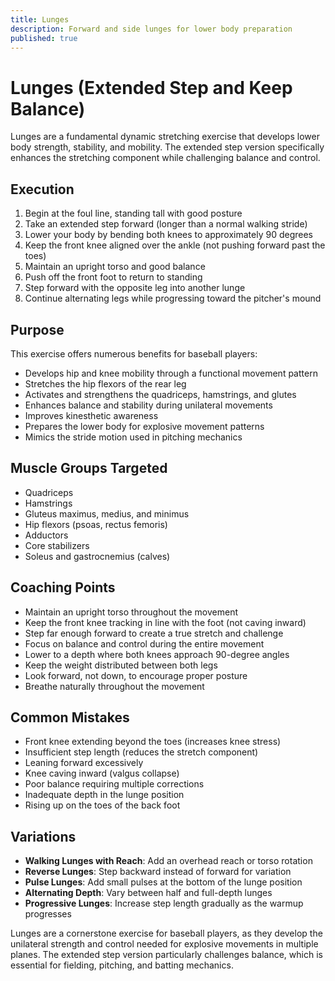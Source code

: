 ```yaml
---
title: Lunges
description: Forward and side lunges for lower body preparation
published: true
---
```


# Lunges (Extended Step and Keep Balance)

Lunges are a fundamental dynamic stretching exercise that develops lower body strength, stability, and mobility. The extended step version specifically enhances the stretching component while challenging balance and control.

## Execution

1. Begin at the foul line, standing tall with good posture
2. Take an extended step forward (longer than a normal walking stride)
3. Lower your body by bending both knees to approximately 90 degrees
4. Keep the front knee aligned over the ankle (not pushing forward past the toes)
5. Maintain an upright torso and good balance
6. Push off the front foot to return to standing
7. Step forward with the opposite leg into another lunge
8. Continue alternating legs while progressing toward the pitcher's mound

## Purpose

This exercise offers numerous benefits for baseball players:

- Develops hip and knee mobility through a functional movement pattern
- Stretches the hip flexors of the rear leg
- Activates and strengthens the quadriceps, hamstrings, and glutes
- Enhances balance and stability during unilateral movements
- Improves kinesthetic awareness
- Prepares the lower body for explosive movement patterns
- Mimics the stride motion used in pitching mechanics

## Muscle Groups Targeted

- Quadriceps
- Hamstrings
- Gluteus maximus, medius, and minimus
- Hip flexors (psoas, rectus femoris)
- Adductors
- Core stabilizers
- Soleus and gastrocnemius (calves)

## Coaching Points

- Maintain an upright torso throughout the movement
- Keep the front knee tracking in line with the foot (not caving inward)
- Step far enough forward to create a true stretch and challenge
- Focus on balance and control during the entire movement
- Lower to a depth where both knees approach 90-degree angles
- Keep the weight distributed between both legs
- Look forward, not down, to encourage proper posture
- Breathe naturally throughout the movement

## Common Mistakes

- Front knee extending beyond the toes (increases knee stress)
- Insufficient step length (reduces the stretch component)
- Leaning forward excessively
- Knee caving inward (valgus collapse)
- Poor balance requiring multiple corrections
- Inadequate depth in the lunge position
- Rising up on the toes of the back foot

## Variations

- **Walking Lunges with Reach**: Add an overhead reach or torso rotation
- **Reverse Lunges**: Step backward instead of forward for variation
- **Pulse Lunges**: Add small pulses at the bottom of the lunge position
- **Alternating Depth**: Vary between half and full-depth lunges
- **Progressive Lunges**: Increase step length gradually as the warmup progresses

Lunges are a cornerstone exercise for baseball players, as they develop the unilateral strength and control needed for explosive movements in multiple planes. The extended step version particularly challenges balance, which is essential for fielding, pitching, and batting mechanics.

